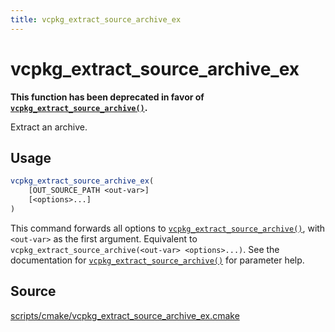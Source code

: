 ```yaml
---
title: vcpkg_extract_source_archive_ex
---
```


# vcpkg_extract_source_archive_ex

**This function has been deprecated in favor of [`vcpkg_extract_source_archive()`].**

Extract an archive.

## Usage
```cmake
vcpkg_extract_source_archive_ex(
    [OUT_SOURCE_PATH <out-var>]
    [<options>...]
)
```

This command forwards all options to [`vcpkg_extract_source_archive()`], with `<out-var>` as the first argument. Equivalent to `vcpkg_extract_source_archive(<out-var> <options>...)`. See the documentation for [`vcpkg_extract_source_archive()`] for parameter help.

[`vcpkg_extract_source_archive()`]: vcpkg_extract_source_archive.md

## Source
[scripts/cmake/vcpkg\_extract\_source\_archive\_ex.cmake](https://github.com/Microsoft/vcpkg/blob/master/scripts/cmake/vcpkg_extract_source_archive_ex.cmake)

